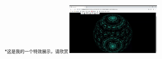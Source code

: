 *这是我的一个特效展示，请欣赏
![Image text](https://raw.githubusercontent.com/AndyXiong90/-/master/image/Document%20-%20Google%20Chrome%202019-10-17%2022-08-32%5B00_00_06--00_00_26%5D.gif)